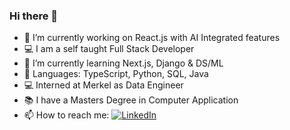 ### Hi there 👋


- 🔭 I’m currently working on React.js with AI Integrated features
- 💻 I am a self taught Full Stack Developer
- 🌱 I’m currently learning Next.js, Django & DS/ML
- 🌟 Languages: TypeScript, Python, SQL, Java
- 💻 Interned at Merkel as Data Engineer
- 📚 I have a Masters Degree in Computer Application
- 📫 How to reach me: <a target='_blank' href="https://www.linkedin.com/in/siddharth--nair/"><img src="https://img.shields.io/badge/linkedin-%230A66C2.svg?style=plastic&logo=linkedin&logoColor=white" alt="LinkedIn"/></a>
